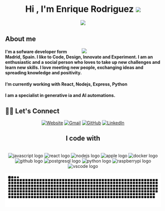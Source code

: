 <h1 align="center">Hi , I'm Enrique Rodriguez <img src="https://media.giphy.com/media/hvRJCLFzcasrR4ia7z/giphy.gif" width="35"></h1>
<p align="center">
  <a href="https://github.com/DenverCoder1/readme-typing-svg"><img src="https://readme-typing-svg.herokuapp.com?lines=Generative+AI+Specialist+;Full+Stack+Developer;&center=true&width=500&height=50"></a>
</p>

<h2 align="left">About me</h2><img align="right" style="width:16rem; height:auto" src="https://avatars.githubusercontent.com/u/16477475?v=4"/>

<h4 align="left">
I'm a sofware developer form Madrid, Spain. I like to Code, Design, Innovate and Experiment. I am an enthusiastic and a social person who loves to take up new challenges and learn new skills. I love meeting new people, exchanging ideas and spreading knowledge and positivity.</h4>

<h4 align="left">I’m currently working with React, Nodejs, Express, Python<br></h4>

<h4>I am a specialist in generative ia and AI automations.
<br></h4>

## 🙋‍♀️ Let's Connect
<p align="center">
  <a href="https://personalwebsite-tawny.vercel.app/"><img src="https://img.icons8.com/bubbles/50/000000/web.png" alt="Website"/></a>
	<a href="mailto:kikerodrivela@gmail.com"><img src="https://img.icons8.com/bubbles/50/000000/gmail.png" alt="Gmail"/></a>
	<a href="https://github.com/enriquetecfan11"><img src="https://img.icons8.com/bubbles/50/000000/github.png" alt="GitHub"/></a>
	<a href="https://www.linkedin.com/in/enrique-rodriguez-vela/"><img src="https://img.icons8.com/bubbles/50/000000/linkedin.png" alt="LinkedIn"/></a>
</p>




<h2 align="center">I code with</h2>
<br clear="both">
<div align="center">
  <img src="https://cdn.jsdelivr.net/gh/devicons/devicon/icons/javascript/javascript-original.svg" height="30" width="55" alt="javascript logo"  />
  <img src="https://cdn.jsdelivr.net/gh/devicons/devicon/icons/react/react-original.svg" height="30" width="55" alt="react logo"  />
  <img src="https://cdn.jsdelivr.net/gh/devicons/devicon/icons/nodejs/nodejs-original.svg" height="30" width="55" alt="nodejs logo"  />
  <img src="https://cdn.jsdelivr.net/gh/devicons/devicon/icons/apple/apple-original.svg" height="30" width="55" alt="apple logo"  />
  <img src="https://cdn.jsdelivr.net/gh/devicons/devicon/icons/docker/docker-original.svg" height="30" width="55" alt="docker logo"  />
  <img src="https://cdn.jsdelivr.net/gh/devicons/devicon/icons/github/github-original.svg" height="30" width="55" alt="github logo"  />
  <img src="https://cdn.jsdelivr.net/gh/devicons/devicon/icons/postgresql/postgresql-original.svg" height="30" width="55" alt="postgresql logo"  />
  <img src="https://cdn.jsdelivr.net/gh/devicons/devicon/icons/python/python-original.svg" height="30" width="55" alt="python logo"  />
  <img src="https://cdn.jsdelivr.net/gh/devicons/devicon/icons/raspberrypi/raspberrypi-original.svg" height="30" width="55" alt="raspberrypi logo"  />
  <img src="https://cdn.jsdelivr.net/gh/devicons/devicon/icons/vscode/vscode-original.svg" height="30" width="55" alt="vscode logo"  />
</div>

<!-- <h2 align="center">My Github Stats</h2>
<br clear="both">
<div align="left">
  <img src="https://github-readme-stats.vercel.app/api?hide_title=true&hide_rank=true&show_icons=true&include_all_commits=true&count_private=true&disable_animations=true&theme=algolia&locale=en&hide_border=true&username=enriquetecfan11" height="150" alt="stats graph"  />
  <img src="https://github-readme-stats.vercel.app/api/top-langs?locale=es&hide_title=true&layout=compact&card_width=320&langs_count=10&theme=algolia&hide_border=true&username=enriquetecfan11" height="150" alt="languages graph"  />

  <br clear="both">
<div align="center">
<h2 align="left">Github stats:</h2> 

[![](https://github-readme-streak-stats.herokuapp.com/?user=enriquetecfan11&theme=material-palenight)](https://github.com/enriquetecfan11)

<br> -->

<p align="center">
  <img  src="https://raw.githubusercontent.com/Elanza-48/Elanza-48/main/resources/img/github-contribution-grid-snake.svg"
    alt="example" />
</p>

</div>
